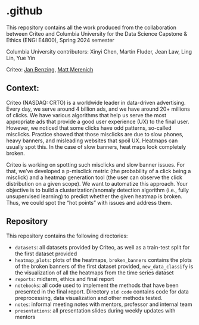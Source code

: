 # .github
This repository contains all the work produced from the collaboration between Criteo and Columbia University for the Data Science Capstone &amp; Ethics (ENGI E4800), Spring 2024 semester

Columbia University contributors: Xinyi Chen, Martin Fluder, Jean Law, Ling Lin, Yue Yin

Criteo: [Jan Benzing](https://github.com/janbenzing), [Matt Merenich](https://github.com/mmerenich21)  

## Context:
Criteo (NASDAQ: CRTO) is a worldwide leader in data-driven advertising. Every day, we serve around 4 billion ads, and we have around 20+ millions of clicks. We have various algorithms that help us serve the most appropriate ads that provide a good user experience (UX) to the final user. However, we noticed that some clicks have odd patterns, so-called misclicks. Practice showed that those misclicks are due to slow phones, heavy banners, and misleading websites that spoil UX. Heatmaps can usually spot this. In the case of slow banners, heat maps look completely broken.

Criteo is working on spotting such misclicks and slow banner issues. For that, we’ve developed a p-misclick metric (the probability of a click being a misclick) and a heatmap generation tool (the user can observe the click distribution on a given scope). We want to automatize this approach. Your objective is to build a clusterization/anomaly detection algorithm (i.e., fully unsupervised learning) to predict whether the given heatmap is broken. Thus, we could spot the “hot points” with issues and address them.

## Repository
This repository contains the following directories:
- `datasets`: all datasets provided by Criteo, as well as a train-test split for the first dataset provided
- `heatmap_plots`: plots of the heatmaps, `broken_banners` contains the plots of the broken banners of the first dataset provided, `new_data_classify` is the visualization of all the heatmaps from the time series dataset 
- `reports`: midterm, ethics and final report
- `notebooks`: all code used to implement the methods that have been presented in the final report. Directory `old code` contains code for data preprocessing, data visualization and other methods tested.
- `notes`: informal meeting notes with mentors, professor and internal team
- `presentations`: all presentation slides during weekly updates with mentors